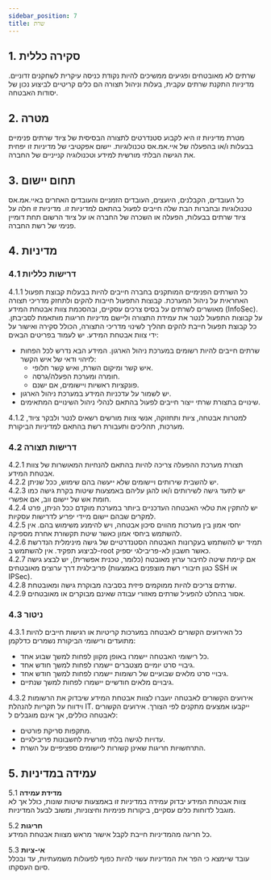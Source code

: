 ```yaml
---
sidebar_position: 7
title: שרת
---
```



## 1. סקירה כללית
שרתים לא מאובטחים ופגיעים ממשיכים להיות נקודת כניסה עיקרית לשחקנים זדוניים. מדיניות התקנת שרתים עקבית, בעלות וניהול תצורה הם כלים קריטיים לביצוע נכון של יסודות האבטחה.


## 2. מטרה
מטרת מדיניות זו היא לקבוע סטנדרטים לתצורה הבסיסית של ציוד שרתים פנימיים בבעלות ו/או בהפעלה של איי.אמ.אס טכנולוגיות. יישום אפקטיבי של מדיניות זו יפחית את הגישה הבלתי מורשית למידע וטכנולוגיה קנייניים של החברה.

## 3. תחום יישום
כל העובדים, הקבלנים, היועצים, העובדים הזמניים והעובדים האחרים באיי.אמ.אס טכנולוגיות ובחברות הבת שלה חייבים לפעול בהתאם למדיניות זו. מדיניות זו חלה על ציוד שרתים בבעלות, הפעלה או השכרה של החברה או על ציוד הרשום תחת דומיין פנימי של רשת החברה.

## 4. מדיניות

### 4.1 דרישות כלליות 
4.1.1 כל השרתים הפנימיים המותקנים בחברה חייבים להיות בבעלות קבוצת תפעול האחראית על ניהול המערכת. קבוצות התפעול חייבות להקים ולתחזק מדריכי תצורה מאושרים לשרתים על בסיס צרכים עסקיים, ובהסכמת צוות אבטחת המידע (InfoSec). על קבוצות התפעול לנטר את עמידת התצורה וליישם מדיניות חריגות מותאמת לסביבתן. כל קבוצת תפעול חייבת להקים תהליך לשינוי מדריכי התצורה, הכולל סקירה ואישור על ידי צוות אבטחת המידע. יש לעמוד בפריטים הבאים:

- שרתים חייבים להיות רשומים במערכת ניהול הארגון. המידע הבא נדרש לכל הפחות לזיהוי ודאי של איש הקשר:
  - איש קשר ומיקום השרת, ואיש קשר חלופי.
  - חומרה ומערכת הפעלה/גרסה.
  - פונקציות ראשיות ויישומים, אם ישנם.
- יש לשמור על עדכניות המידע במערכת ניהול הארגון.
- שינויים בתצורת שרתי ייצור חייבים לפעול בהתאם לנהלי ניהול השינויים המתאימים.

4.1.2 למטרות אבטחה, ציות ותחזוקה, אנשי צוות מורשים רשאים לנטר ולבקר ציוד, מערכות, תהליכים ותעבורת רשת בהתאם למדיניות הביקורת.

### 4.2 דרישות תצורה
4.2.1 תצורת מערכת ההפעלה צריכה להיות בהתאם להנחיות המאושרות של צוות אבטחת המידע.  
4.2.2 יש להשבית שירותים ויישומים שלא ייעשה בהם שימוש, ככל שניתן.  
4.2.3 יש לתעד גישה לשירותים ו/או להגן עליהם באמצעות שיטות בקרת גישה כמו חומת אש של יישום ווב, אם אפשרי.  
4.2.4 יש להתקין את טלאי האבטחה העדכניים ביותר במערכת מוקדם ככל הניתן, פרט למקרים שבהם יישום מיידי יפריע לדרישות עסקיות.  
4.2.5 יחסי אמון בין מערכות מהווים סיכון אבטחה, ויש להימנע משימוש בהם. אין להשתמש ביחסי אמון כאשר שיטת תקשורת אחרת מספיקה.  
4.2.6 תמיד יש להשתמש בעקרונות האבטחה הסטנדרטיים של גישה מינימלית הנדרשת לביצוע תפקיד. אין להשתמש ב-root כאשר חשבון לא-פריבילגי יספיק.  
4.2.7 אם קיימת שיטה לחיבור ערוץ מאובטח (כלומר, טכנית אפשרית), יש לבצע גישה פריבילגית דרך ערוצים מאובטחים (כגון חיבורי רשת מוצפנים באמצעות SSH או IPSec).  
4.2.8 שרתים צריכים להיות ממוקמים פיזית בסביבה מבוקרת גישה ומאובטחת.  
4.2.9 אסור בהחלט להפעיל שרתים מאזורי עבודה שאינם מבוקרים או מאובטחים.

### 4.3 ניטור
4.3.1 כל האירועים הקשורים לאבטחה במערכות קריטיות או רגישות חייבים להיות מתועדים ורישומי הביקורת נשמרים כדלקמן:
- כל רישומי האבטחה יישמרו באופן מקוון לפחות למשך שבוע אחד.
- גיבויי סרט יומיים מצטברים יישמרו לפחות למשך חודש אחד.
- גיבויי סרט מלאים שבועיים של רשומות יישמרו לפחות למשך חודש אחד.
- גיבויים מלאים חודשיים יישמרו לפחות למשך שנתיים.

4.3.2 אירועים הקשורים לאבטחה יועברו לצוות אבטחת המידע שיבדוק את הרשומות וידווח על תקריות להנהלת IT. ייקבעו אמצעים מתקנים לפי הצורך. אירועים הקשורים לאבטחה כוללים, אך אינם מוגבלים ל:
- מתקפות סריקת פורטים.
- עדויות לגישה בלתי מורשית לחשבונות פריבילגיים.
- התרחשויות חריגות שאינן קשורות ליישומים ספציפיים על השרת.

## 5. עמידה במדיניות

5.1 **מדידת עמידה**  
צוות אבטחת המידע יבדוק עמידה במדיניות זו באמצעות שיטות שונות, כולל אך לא מוגבל לדוחות כלים עסקיים, ביקורות פנימיות וחיצוניות, ומשוב לבעל המדיניות.

5.2 **חריגות**  
כל חריגה מהמדיניות חייבת לקבל אישור מראש מצוות אבטחת המידע.

5.3 **אי-ציות**  
עובד שיימצא כי הפר את המדיניות עשוי להיות כפוף לפעולות משמעתיות, עד ובכלל סיום העסקתו.